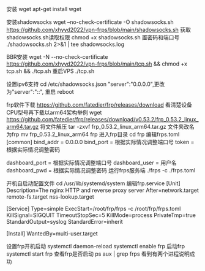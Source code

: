 安装 wget
apt-get install wget

安装shadowsocks
wget –no-check-certificate -O shadowsocks.sh https://github.com/xhyyd2022/vpn-frps/blob/main/shadowsocks.sh
获取shadowsocks.sh读取权限
chmod +x shadowsocks.sh
置密码和端口号
./shadowsocks.sh 2>&1 | tee shadowsocks.log

BBR安装
wget -N --no-check-certificate https://github.com/xhyyd2022/vpn-frps/blob/main/tcp.sh && chmod +x tcp.sh && ./tcp.sh
重启VPS
./tcp.sh

设置ipv6支持
cd /etc/shadowsocks.json
"server":"0.0.0.0",更改为"server":"::",
重启
reboot

frp软件下载
https://github.com/fatedier/frp/releases/download
看清楚设备CPU型号再下载以arm64架构举例
wget https://github.com/fatedier/frp/releases/download/v0.53.2/frp_0.53.2_linux_arm64.tar.gz
将文件解压
tar -zxvf frp_0.53.2_linux_arm64.tar.gz
文件夹改名为frp
mv frp_0.53.2_linux_arm64 frp
进入frp目录
cd frp
编辑frps.toml
[common]
bind_addr = 0.0.0.0
bind_port = 根据实际情况调整端口号
token = 根据实际情况调整密码

dashboard_port = 根据实际情况调整端口号
dashboard_user = 用户名
dashboard_pwd = 根据实际情况调整密码
运行frps服务端
./frps -c ./frps.toml

开机自启动配置文件
cd /usr/lib/systemd/system
编辑frp.service
[Unit]
Description=The nginx HTTP and reverse proxy server
After=network.target remote-fs.target nss-lookup.target

[Service]
Type=simple
ExecStart=/root/frp/frps -c /root/frp/frps.toml
KillSignal=SIGQUIT
TimeoutStopSec=5
KillMode=process
PrivateTmp=true
StandardOutput=syslog
StandardError=inherit

[Install]
WantedBy=multi-user.target

设置frp开机启动
systemctl daemon-reload
systemctl enable frp
启动frp
systemctl start frp
查看frp是否启动
ps aux | grep frps
看到有两个进程说明成功
